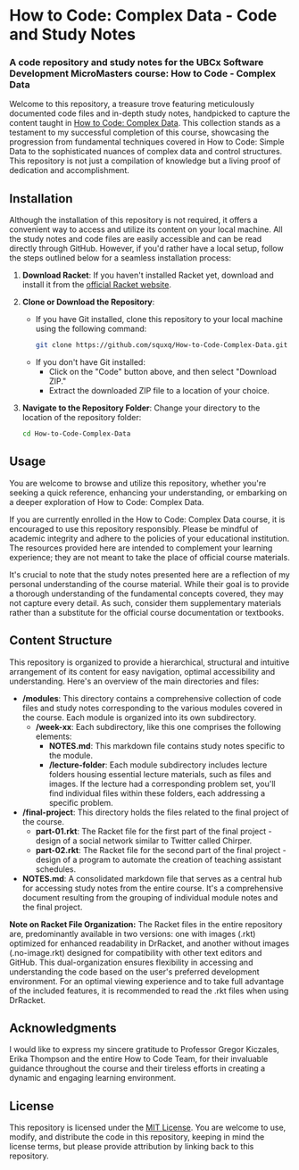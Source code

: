 # How to Code: Complex Data - Code and Study Notes

### A code repository and study notes for the UBCx Software Development MicroMasters course: How to Code - Complex Data

Welcome to this repository, a treasure trove featuring meticulously documented code files and in-depth study notes, handpicked to capture the content taught in [How to Code: Complex Data](https://www.edx.org/learn/coding/university-of-british-columbia-how-to-code-complex-data). This collection stands as a testament to my successful completion of this course, showcasing the progression from fundamental techniques covered in How to Code: Simple Data to the sophisticated nuances of complex data and control structures. This repository is not just a compilation of knowledge but a living proof of dedication and accomplishment.

## Installation

Although the installation of this repository is not required, it offers a convenient way to access and utilize its content on your local machine. All the study notes and code files are easily accessible and can be read directly through GitHub. However, if you'd rather have a local setup, follow the steps outlined below for a seamless installation process:

1. **Download Racket**:
If you haven't installed Racket yet, download and install it from the [official Racket website](https://download.racket-lang.org/).
2. **Clone or Download the Repository**:
   - If you have Git installed, clone this repository to your local machine using the following command:
     ```bash
     git clone https://github.com/squxq/How-to-Code-Complex-Data.git
     ```
   - If you don't have Git installed:
     - Click on the "Code" button above, and then select "Download ZIP."
     - Extract the downloaded ZIP file to a location of your choice.

3. **Navigate to the Repository Folder**:
   Change your directory to the location of the repository folder:
   ```bash
   cd How-to-Code-Complex-Data
   ```

## Usage

You are welcome to browse and utilize this repository, whether you're seeking a quick reference, enhancing your understanding, or embarking on a deeper exploration of How to Code: Complex Data.

If you are currently enrolled in the How to Code: Complex Data course, it is encouraged to use this repository responsibly. Please be mindful of academic integrity and adhere to the policies of your educational institution. The resources provided here are intended to complement your learning experience; they are not meant to take the place of official course materials.

It's crucial to note that the study notes presented here are a reflection of my personal understanding of the course material. While their goal is to provide a thorough understanding of the fundamental concepts covered, they may not capture every detail. As such, consider them supplementary materials rather than a substitute for the official course documentation or textbooks.

## Content Structure

This repository is organized to provide a hierarchical, structural and intuitive arrangement of its content for easy navigation, optimal accessibility and understanding. Here's an overview of the main directories and files:

- **/modules**: This directory contains a comprehensive collection of code files and study notes corresponding to the various modules covered in the course. Each module is organized into its own subdirectory.
  - **/week-xx**: Each subdirectory, like this one comprises the following elements:
    - **NOTES.md**: This markdown file contains study notes specific to the module.
    - **/lecture-folder**: Each module subdirectory includes lecture folders housing essential lecture materials, such as files and images. If the lecture had a corresponding problem set, you'll find individual files within these folders, each addressing a specific problem.
- **/final-project**: This directory holds the files related to the final project of the course.
  - **part-01.rkt**: The Racket file for the first part of the final project - design of a social network similar to Twitter called Chirper.
  - **part-02.rkt**: The Racket file for the second part of the final project - design of a program to automate the creation of teaching assistant schedules.
- **NOTES.md**: A consolidated markdown file that serves as a central hub for accessing study notes from the entire course. It's a comprehensive document resulting from the grouping of individual module notes and the final project.

**Note on Racket File Organization:**
The Racket files in the entire repository are, predominantly available in two versions: one with images (.rkt) optimized for enhanced readability in DrRacket, and another without images (.no-image.rkt) designed for compatibility with other text editors and GitHub. This dual-organization ensures flexibility in accessing and understanding the code based on the user's preferred development environment. For an optimal viewing experience and to take full advantage of the included features, it is recommended to read the .rkt files when using DrRacket.

## Acknowledgments

I would like to express my sincere gratitude to Professor Gregor Kiczales, Erika Thompson and the entire How to Code Team, for their invaluable guidance throughout the course and their tireless efforts in creating a dynamic and engaging learning environment.

## License

This repository is licensed under the [MIT License](./LICENSE). You are welcome to use, modify, and distribute the code in this repository, keeping in mind the license terms, but please provide attribution by linking back to this repository.
